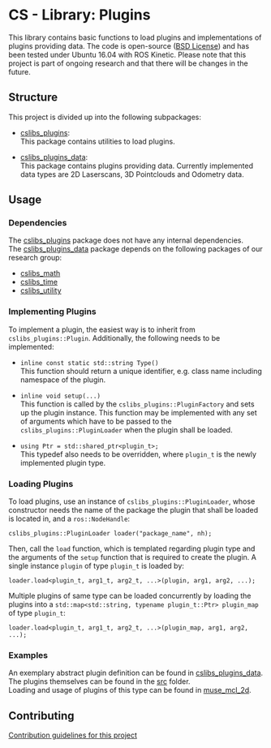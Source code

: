 # CS - Library: Plugins
This library contains basic functions to load plugins and implementations of plugins providing data. The code is open-source ([BSD License](LICENSE)) and has been tested under Ubuntu 16.04 with ROS Kinetic. Please note that this project is part of ongoing research and that there will be changes in the future.

## Structure
This project is divided up into the following subpackages:

* [cslibs\_plugins](cslibs_plugins/):<br>
    This package contains utilities to load plugins.

* [cslibs\_plugins\_data](cslibs_plugins_data/):<br>
    This package contains plugins providing data. Currently implemented data types are 2D Laserscans, 3D Pointclouds and Odometry data.

## Usage

### Dependencies

The [cslibs\_plugins](cslibs_plugins/) package does not have any internal dependencies.
<br>
The [cslibs\_plugins\_data](cslibs_plugins_data/) package depends on the following packages of our research group:

* [cslibs\_math](https://github.com/cogsys-tuebingen/cslibs_math)
* [cslibs\_time](https://github.com/cogsys-tuebingen/cslibs_time)
* [cslibs\_utility](https://github.com/cogsys-tuebingen/cslibs_utility)

### Implementing Plugins
To implement a plugin, the easiest way is to inherit from ``cslibs_plugins::Plugin``. Additionally, the following needs to be implemented:

*   ```inline const static std::string Type()```<br>
    This function should return a unique identifier, e.g. class name including namespace of the plugin.

*  ```inline void setup(...)```<br>
    This function is called by the ``cslibs_plugins::PluginFactory`` and sets up the plugin instance. This function may be implemented with any set of arguments which have to be passed to the ``cslibs_plugins::PluginLoader`` when the plugin shall be loaded.

* ```using Ptr = std::shared_ptr<plugin_t>;```<br>
    This typedef also needs to be overridden, where ``plugin_t`` is the newly implemented plugin type.

### Loading Plugins
To load plugins, use an instance of ``cslibs_plugins::PluginLoader``, whose constructor needs the name of the package the plugin that shall be loaded is located in, and a ``ros::NodeHandle``:

    cslibs_plugins::PluginLoader loader("package_name", nh);

Then, call the ``load`` function, which is templated regarding plugin type and the arguments of the ``setup`` function that is required to create the plugin. A single instance ``plugin`` of type ``plugin_t`` is loaded by:

    loader.load<plugin_t, arg1_t, arg2_t, ...>(plugin, arg1, arg2, ...);

Multiple plugins of same type can be loaded concurrently by loading the plugins into a ``std::map<std::string, typename plugin_t::Ptr> plugin_map`` of type ``plugin_t``:

    loader.load<plugin_t, arg1_t, arg2_t, ...>(plugin_map, arg1, arg2, ...);

### Examples
An exemplary abstract plugin definition can be found in [cslibs\_plugins\_data](cslibs_plugins_data/include/cslibs_plugins_data/data_provider_2d.hpp).<br>
The plugins themselves can be found in the [src](cslibs_plugins_data/src/) folder.<br>
Loading and usage of plugins of this type can be found in [muse\_mcl\_2d](https://github.com/cogsys-tuebingen/muse_mcl_2d/blob/c718bdf4ef9a2c308ce53549c18531664da4b818/muse_mcl_2d/src/node/muse_mcl_2d_node.cpp#L150).

## Contributing
[Contribution guidelines for this project](CONTRIBUTING.md)